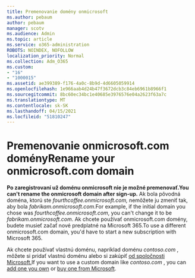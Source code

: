 ```yaml
---
title: Premenovanie domény onmicrosoft
ms.author: pebaum
author: pebaum
manager: scotv
ms.audience: Admin
ms.topic: article
ms.service: o365-administration
ROBOTS: NOINDEX, NOFOLLOW
localization_priority: Normal
ms.collection: Adm_O365
ms.custom:
- "16"
- "1000015"
ms.assetid: ae399389-f176-4a0c-8b9d-4d6605059914
ms.openlocfilehash: 1e966aab4d24b47f3672dcb3c84eb6961b8966f1
ms.sourcegitcommit: 8bc60ec34bc1e40685e3976576e04a2623f63a7c
ms.translationtype: MT
ms.contentlocale: sk-SK
ms.lasthandoff: 04/15/2021
ms.locfileid: "51810247"
---
```

# <a name="rename-your-onmicrosoftcom-domain"></a><span data-ttu-id="c9bc6-102">Premenovanie onmicrosoft.com domény</span><span class="sxs-lookup"><span data-stu-id="c9bc6-102">Rename your onmicrosoft.com domain</span></span>

 <span data-ttu-id="c9bc6-103">**Po zaregistrovaní už doménu onmicrosoft nie je možné premenovať.**</span><span class="sxs-lookup"><span data-stu-id="c9bc6-103">**You can't rename the onmicrosoft domain after sign-up.**</span></span> <span data-ttu-id="c9bc6-104">Ak bola pôvodná doména, ktorú ste  *fourthcoffee.onmicrosoft.com,* nemôžete ju zmeniť tak, aby bola  *fabrikam.onmicrosoft.com*.</span><span class="sxs-lookup"><span data-stu-id="c9bc6-104">For example, if the initial domain you chose was  *fourthcoffee.onmicrosoft.com*, you can't change it to be  *fabrikam.onmicrosoft.com*.</span></span> <span data-ttu-id="c9bc6-105">Ak chcete používať onmicrosoft.com domény, budete musieť začať nové predplatné na Microsoft 365.</span><span class="sxs-lookup"><span data-stu-id="c9bc6-105">To use a different onmicrosoft.com domain, you'd have to start a new subscription with Microsoft 365.</span></span>
  
<span data-ttu-id="c9bc6-106">Ak chcete používať vlastnú doménu, napríklad doménu [](https://docs.microsoft.com/microsoft-365/admin/setup/add-domain) *contoso.com* , môžete si pridať vlastnú doménu alebo si zakúpiť [od spoločnosti Microsoft.](https://docs.microsoft.com/microsoft-365/admin/get-help-with-domains/buy-a-domain-name)</span><span class="sxs-lookup"><span data-stu-id="c9bc6-106">If you want to use a custom domain like  *contoso.com*  , you can [add one you own](https://docs.microsoft.com/microsoft-365/admin/setup/add-domain) or [buy one from Microsoft](https://docs.microsoft.com/microsoft-365/admin/get-help-with-domains/buy-a-domain-name).</span></span>
  